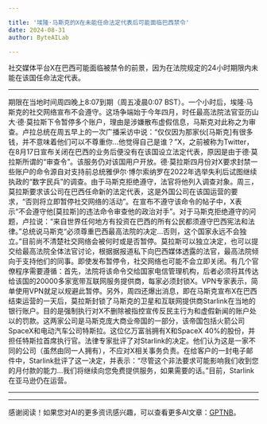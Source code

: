```yaml
---

title: '埃隆·马斯克的X在未能任命法定代表后可能面临巴西禁令'
date: 2024-08-31
author: ByteAILab

---
```


社交媒体平台X在巴西可能面临被禁令的前景，因为在法院规定的24小时期限内未能在该国任命法定代表。

---
期限在当地时间周四晚上8:07到期（周五凌晨0:07 BST）。一个小时后，埃隆·马斯克的社交网络宣布不会遵守。这场争端始于今年四月，时任最高法院法官亚历山大·德·莫拉斯下令暂停多个账户，理由是涉嫌散布虚假信息，马斯克对此称之为审查。卢拉总统在周五早上的一次广播采访中说：“仅仅因为那家伙[马斯克]有很多钱，并不意味着他们可以不尊重你...他觉得自己是谁？”X，之前被称为Twitter，在8月17日宣布关闭在巴西的业务后便没有在该国设立法定代表，原因是由于德·莫拉斯所谓的“审查令”。该服务仍对该国用户开放。德·莫拉斯四月份对X要求封禁一些账户的命令源自对支持前总统雅伊尔·博尔索纳罗在2022年选举失利后试图继续执政的“数字民兵”的调查。由于马斯克拒绝遵守，法官将他列入调查对象。周三，莫拉斯要求该公司在巴西任命新的法定代表，这是外国公司在该国运营的要求，“否则将立即暂停社交网络的活动”。在宣布不遵守该命令的帖子中，X表示“不会遵守他[莫拉斯]的违法命令审查他的政治对手”。对于马斯克拒绝遵守的问题，卢拉说：“来自世界任何地方有投资在巴西的所有公民都须遵守巴西宪法和法律。”总统说马斯克“必须尊重巴西最高法院的决定...否则，这个国家永远不会独立。”目前尚不清楚社交网络会被何时或是否暂停。莫拉斯可以独立决定，也可以提交给最高法院全体法官讨论，根据据报道私下向巴西媒体透露的法官，最高法院倾向于支持他们的同事。即使发布暂停令，社交网络也可能不会立即关闭。有几个官僚程序需要遵循：首先，法院将该命令交给国家电信管理机构，后者必须将其传达给该国的20000多家宽带互联网服务提供商，每家必须封锁X。VPN专家表示，简单使用VPN就足以规避此暂停。另外，周四还爆出消息，即在马斯克宣布X在巴西结束运营的一天后，莫拉斯封锁了马斯克的卫星和互联网提供商Starlink在当地的银行账户。目的是强制执行对X不删除被指控宣传反民主行为和虚假新闻的账户处以的罚款。这两家公司是马斯克庞大商业帝国的一部分，该帝国包括火箭公司SpaceX和电动汽车公司特斯拉。这位亿万富翁拥有X和SpaceX 40%的股份，并担任特斯拉首席执行官。法律专家批评了对Starlink的决定。他们认为这是一家不同的公司（虽然由同一人拥有），不应对X相关事务负责。在给客户的一封电子邮件中，Starlink批评了这一决定，并表示：“尽管这个非法要求可能影响我们收到您的月付款的能力...我们将继续向您免费提供服务，如果需要的话。”目前，Starlink在亚马逊仍在运营。


---
---
感谢阅读！如果您对AI的更多资讯感兴趣，可以查看更多AI文章：[GPTNB](https://gptnb.com)。